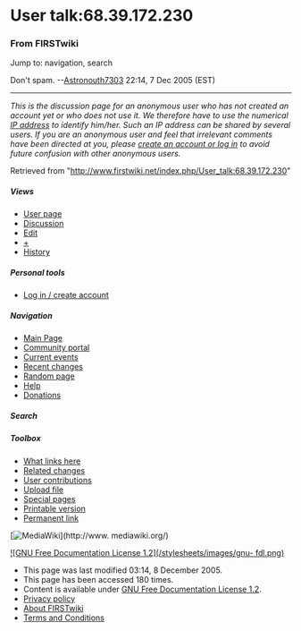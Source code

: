 # User talk:68.39.172.230

### From FIRSTwiki

Jump to: navigation, search

Don't spam. --[Astronouth7303](/index.php/User:Astronouth7303
"User:Astronouth7303" ) 22:14, 7 Dec 2005 (EST)

* * *

_This is the discussion page for an anonymous user who has not created an
account yet or who does not use it. We therefore have to use the numerical [IP
address](http://www.wikipedia.org/wiki/IP_address "wikipedia:IP_address" ) to
identify him/her. Such an IP address can be shared by several users. If you
are an anonymous user and feel that irrelevant comments have been directed at
you, please [create an account or log in](/index.php/Special:Userlogin
"Special:Userlogin" ) to avoid future confusion with other anonymous users._

Retrieved from "<http://www.firstwiki.net/index.php/User_talk:68.39.172.230>"

##### Views

  * [User page](/index.php?title=User:68.39.172.230&action=edit)
  * [Discussion](/index.php/User_talk:68.39.172.230)
  * [Edit](/index.php?title=User_talk:68.39.172.230&action=edit)
  * [+](/index.php?title=User_talk:68.39.172.230&action=edit&section=new)
  * [History](/index.php?title=User_talk:68.39.172.230&action=history)

##### Personal tools

  * [Log in / create account](/index.php?title=Special:Userlogin&returnto=User_talk:68.39.172.230)

[](/index.php/Main_Page "Main Page" )

##### Navigation

  * [Main Page](/index.php/Main_Page)
  * [Community portal](/index.php/FIRSTwiki:Community_portal)
  * [Current events](/index.php/Current_events)
  * [Recent changes](/index.php/Special:Recentchanges)
  * [Random page](/index.php/Special:Random)
  * [Help](/index.php/Help:Contents)
  * [Donations](/index.php/FIRSTwiki:Site_support)

##### Search



##### Toolbox

  * [What links here](/index.php/Special:Whatlinkshere/User_talk:68.39.172.230)
  * [Related changes](/index.php/Special:Recentchangeslinked/User_talk:68.39.172.230)
  * [User contributions](/index.php/Special:Contributions/68.39.172.230)
  * [Upload file](/index.php/Special:Upload)
  * [Special pages](/index.php/Special:Specialpages)
  * [Printable version](/index.php?title=User_talk:68.39.172.230&printable=yes)
  * [Permanent link](/index.php?title=User_talk:68.39.172.230&oldid=40799)

[![MediaWiki](/skins/common/images/poweredby_mediawiki_88x31.png)](http://www.
mediawiki.org/)

[![GNU Free Documentation License 1.2](/stylesheets/images/gnu-
fdl.png)](http://www.gnu.org/copyleft/fdl.html)

  * This page was last modified 03:14, 8 December 2005.
  * This page has been accessed 180 times.
  * Content is available under [GNU Free Documentation License 1.2](http://www.gnu.org/copyleft/fdl.html "http://www.gnu.org/copyleft/fdl.html" ).
  * [Privacy policy](/index.php/FIRSTwiki:Privacy_policy "FIRSTwiki:Privacy policy" )
  * [About FIRSTwiki](/index.php/FIRSTwiki:About "FIRSTwiki:About" )
  * [Terms and Conditions](/index.php/FIRSTwiki:Terms_and_conditions "FIRSTwiki:Terms and conditions" )

